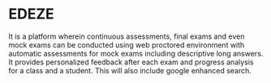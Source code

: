 # EDEZE

It is a platform wherein continuous assessments, final exams and even mock exams can be conducted using web proctored environment with automatic assessments for mock exams including descriptive long answers. It provides personalized feedback after each exam and progress analysis for a class and a student. This will also include google enhanced search.
